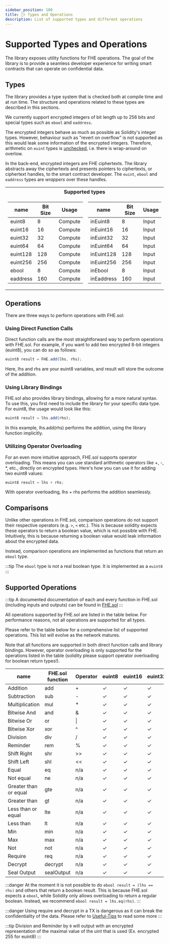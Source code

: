 ```yaml
---
sidebar_position: 100
title: 🧑‍⚕️ Types and Operations
description: List of supported types and different operations
---
```


# Supported Types and Operations

The library exposes utility functions for FHE operations. The goal of the library is to provide a seamless developer experience for writing smart contracts that can operate on confidential data.

## Types

The library provides a type system that is checked both at compile time and at run time. The structure and operations related to these types are described in this sections.

We currently support encrypted integers of bit length up to 256 bits and special types such as `ebool` and `eaddress`.

The encrypted integers behave as much as possible as Solidity's integer types. However, behaviour such as "revert on overflow" is not supported as this would leak some information of the encrypted integers. Therefore, arithmetic on `euint` types is [unchecked](https://docs.soliditylang.org/en/latest/control-structures.html#checked-or-unchecked-arithmetic), i.e. there is wrap-around on overlow.

In the back-end, encrypted integers are FHE ciphertexts. The library abstracts away the ciphertexts and presents pointers to ciphertexts, or ciphertext handles, to the smart contract developer. The `euint`, `ebool` and `eaddress` types are _wrappers_ over these handles.
<table>
<tr><th colspan="2"> Supported types </th></tr>
<tr><td>    

| name     | Bit Size | Usage   |
|----------|----------| ------- |
| euint8   | 8        | Compute |
| euint16  | 16       | Compute |
| euint32  | 32       | Compute |
| euint64  | 64       | Compute |
| euint128 | 128      | Compute |
| euint256 | 256      | Compute |
| ebool    | 8        | Compute |
| eaddress | 160      | Compute |
</td><td>    

| name       | Bit Size | Usage   |
|------------|----------| ------- |
| inEuint8   | 8        | Input   |
| inEuint16  | 16       | Input   |
| inEuint32  | 32       | Input   |
| inEuint64  | 64       | Input   |
| inEuint128 | 128      | Input   |
| inEuint256 | 256      | Input   |
| inEbool    | 8        | Input   |
| inEaddress | 160      | Input   |
</td></tr> </table>

## Operations

There are three ways to perform operations with FHE.sol:

### Using Direct Function Calls

Direct function calls are the most straightforward way to perform operations with FHE.sol. For example, if you want to add two encrypted 8-bit integers (euint8), you can do so as follows:

```javascript
euint8 result = FHE.add(lhs, rhs);
```

Here, lhs and rhs are your euint8 variables, and result will store the outcome of the addition.

### Using Library Bindings

FHE.sol also provides library bindings, allowing for a more natural syntax. To use this, you first need to include the library for your specific data type. For euint8, the usage would look like this:

```javascript
euint8 result = lhs.add(rhs);
```

In this example, lhs.add(rhs) performs the addition, using the library function implicitly.

### Utilizing Operator Overloading

For an even more intuitive approach, FHE.sol supports operator overloading. This means you can use standard arithmetic operators like +, -, \*, etc., directly on encrypted types. Here's how you can use it for adding two euint8 values:

```javascript
euint8 result = lhs + rhs;
```

With operator overloading, lhs + rhs performs the addition seamlessly.

## Comparisons

Unlike other operations in FHE.sol, comparison operations do not support their respective operators (e.g. `>`, `<` etc.).
This is because solidity expects these operators to return a boolean value, which is not possible with FHE.
Intuitively, this is because returning a boolean value would leak information about the encrypted data.

Instead, comparison operations are implemented as functions that return an `ebool` type.

:::tip
The `ebool` type is not a real boolean type. It is implemented as a `euint8`
:::

## Supported Operations

:::tip
A documented documentation of each and every function in FHE.sol (including inputs and outputs) can be found in [FHE.sol](../Solidity%20API/FHE.md)
:::

All operations supported by FHE.sol are listed in the table below. For performance reasons, not all operations are supported for all types.

Please refer to the table below for a comprehensive list of supported operations. This list will evolve as the network matures.

Note that all functions are supported in both direct function calls and library bindings. However, operator overloading is only supported for the operations listed in the table (solidity please support operator overloading for boolean return types!).

| name                  | FHE.sol function | Operator | euint8 | euint16 | euint32 | euint64 | euint128 | euint256 | ebool | eaddress |
|-----------------------|------------------|----------|--------|---------|---------|---------|----------|----------|-------|----------|
| Addition              | add              | +        | ✓      | ✓       | ✓       | ✓       | ✓        | n/a      | n/a   | n/a      |
| Subtraction           | sub              | -        | ✓      | ✓       | ✓       | ✓       | ✓        | n/a      | n/a   | n/a      |
| Multiplication        | mul              | \*       | ✓      | ✓       | ✓       | ✓       | x        | n/a      | n/a   | n/a      |
| Bitwise And           | and              | &        | ✓      | ✓       | ✓       | ✓       | ✓        | n/a      | ✓     | n/a      |
| Bitwise Or            | or               | \|       | ✓      | ✓       | ✓       | ✓       | ✓        | n/a      | ✓     | n/a      |
| Bitwise Xor           | xor              | ^        | ✓      | ✓       | ✓       | ✓       | ✓        | n/a      | ✓     | n/a      |
| Division              | div              | /        | ✓      | ✓       | ✓       | x       | x        | n/a      | n/a   | n/a      |
| Reminder              | rem              | %        | ✓      | ✓       | ✓       | x       | x        | n/a      | n/a   | n/a      |
| Shift Right           | shr              | &gt;&gt; | ✓      | ✓       | ✓       | ✓       | ✓        | n/a      | n/a   | n/a      |
| Shift Left            | shl              | &lt;&lt; | ✓      | ✓       | ✓       | ✓       | ✓        | n/a      | n/a   | n/a      |
| Equal                 | eq               | n/a      | ✓      | ✓       | ✓       | ✓       | ✓        | ✓        | ✓     | ✓        |
| Not equal             | ne               | n/a      | ✓      | ✓       | ✓       | ✓       | ✓        | n/a      | ✓     | ✓        |
| Greater than or equal | gte              | n/a      | ✓      | ✓       | ✓       | ✓       | ✓        | n/a      | n/a   | n/a      |
| Greater than          | gt               | n/a      | ✓      | ✓       | ✓       | ✓       | ✓        | n/a      | n/a   | n/a      |
| Less than or equal    | lte              | n/a      | ✓      | ✓       | ✓       | ✓       | ✓        | n/a      | n/a   | n/a      |
| Less than             | lt               | n/a      | ✓      | ✓       | ✓       | ✓       | ✓        | n/a      | n/a   | n/a      |
| Min                   | min              | n/a      | ✓      | ✓       | ✓       | ✓       | ✓        | n/a      | n/a   | n/a      |
| Max                   | max              | n/a      | ✓      | ✓       | ✓       | ✓       | ✓        | n/a      | n/a   | n/a      |
| Not                   | not              | n/a      | ✓      | ✓       | ✓       | ✓       | ✓        | n/a      | ✓     | n/a      |
| Require               | req              | n/a      | ✓      | ✓       | ✓       | ✓       | ✓        | ✓        | ✓     | ✓        |
| Decrypt               | decrypt          | n/a      | ✓      | ✓       | ✓       | ✓       | ✓        | ✓        | ✓     | ✓        |
| Seal Output           | sealOutput       | n/a      | ✓      | ✓       | ✓       | ✓       | ✓        | ✓        | ✓     | ✓        |

:::danger
At the moment it is not possible to do `ebool result = (lhs == rhs)` and others that return a boolean result. This is because FHE.sol expects a `ebool`, while Solidity only allows overloading to return a regular boolean.
Instead, we recommend `ebool result = lhs.eq(rhs)`.
:::

:::danger
Using require and decrypt in a TX is dangerous as it can break the confidentiality of the data. Please refer to [Useful-Tips](./Useful-Tips.md) to read some more
:::

:::tip
Division and Reminder by `0` will output with an encrypted representation of the maximal value of the uint that is used (Ex. encrypted 255 for euint8)
:::
